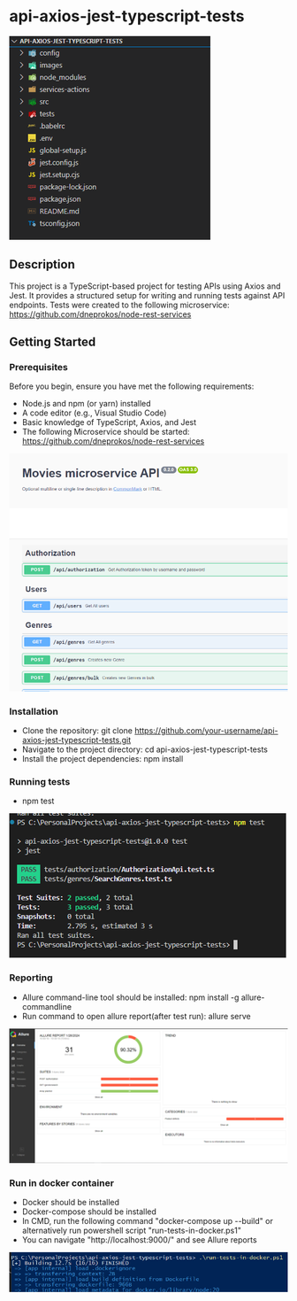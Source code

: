 # api-axios-jest-typescript-tests
![Main Image](/images/main.png)

## Description

This project is a TypeScript-based project for testing APIs using Axios and Jest. It provides a structured setup for writing and running tests against API endpoints. Tests were created to the following microservice: https://github.com/dneprokos/node-rest-services 

## Getting Started

### Prerequisites

Before you begin, ensure you have met the following requirements:

- Node.js and npm (or yarn) installed
- A code editor (e.g., Visual Studio Code)
- Basic knowledge of TypeScript, Axios, and Jest
- The following Microservice should be started: https://github.com/dneprokos/node-rest-services

![Microservice Image](/images/microservice.png)

### Installation

- Clone the repository: git clone https://github.com/your-username/api-axios-jest-typescript-tests.git
- Navigate to the project directory: cd api-axios-jest-typescript-tests
- Install the project dependencies: npm install

### Running tests

- npm test

![Tests Image](/images/tests.png)

### Reporting

- Allure command-line tool should be installed: npm install -g allure-commandline
- Run command to open allure report(after test run): allure serve

![Allure Image](/images/allure.png)

### Run in docker container

- Docker should be installed
- Docker-compose should be installed
- In CMD, run the following command "docker-compose up --build" or alternatively run powershell script "run-tests-in-docker.ps1"
- You can navigate "http://localhost:9000/" and see Allure reports

![Docker Image](/images/docker.png)


